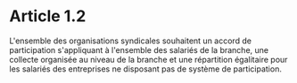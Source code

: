 # Article 1.2

  
L'ensemble des organisations syndicales souhaitent un accord de participation s'appliquant à l'ensemble des salariés de la branche, une collecte organisée au niveau de la branche et une répartition égalitaire pour les salariés des entreprises ne disposant pas de système de participation.

